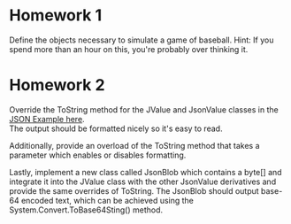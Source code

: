 
Homework 1
==========

Define the objects necessary to simulate a game of baseball.
Hint: If you spend more than an hour on this, you're probably over thinking it.

Homework 2
==========

Override the ToString method for the JValue and JsonValue classes in the 
[JSON Example here](https://github.com/tosutton/CS-421/tree/master/Json/2).  
The output should be formatted nicely so it's easy to read.

Additionally, provide an overload of the ToString method that takes a parameter 
which enables or disables formatting. 

Lastly, implement a new class called JsonBlob which contains a byte[] and integrate 
it into the JValue class with the other JsonValue derivatives and provide the same 
overrides of ToString.  The JsonBlob should output base-64 encoded text, which
can be achieved using the System.Convert.ToBase64Sting() method.

